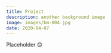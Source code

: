 ```yaml
---
title: Project
description: another background image
image: images/bm-004.jpg
date: 2020-04-07
---
```


Placeholder :blush:
